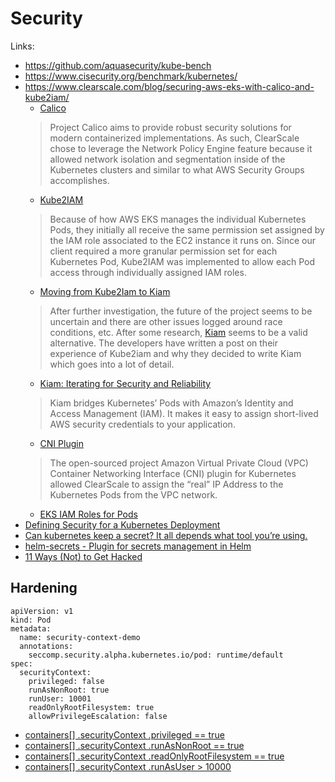# Security

Links:

* https://github.com/aquasecurity/kube-bench
* https://www.cisecurity.org/benchmark/kubernetes/
* https://www.clearscale.com/blog/securing-aws-eks-with-calico-and-kube2iam/
  * [Calico](https://docs.projectcalico.org/v2.5/reference/public-cloud/aws)
  > Project Calico aims to provide robust security solutions for modern containerized implementations.  As such, ClearScale chose to leverage the Network Policy Engine feature because it allowed network isolation and segmentation inside of the Kubernetes clusters and similar to what AWS Security Groups accomplishes.
  * [Kube2IAM](https://github.com/jtblin/kube2iam)
  > Because of how AWS EKS manages the individual Kubernetes Pods, they initially all receive the same permission set assigned by the IAM role associated to the EC2 instance it runs on.  Since our client required a more granular permission set for each Kubernetes Pod, Kube2IAM was implemented to allow each Pod access through individually assigned IAM roles.
    * [Moving from Kube2Iam to Kiam](https://medium.com/building-ibotta/moving-from-kube2iam-to-kiam-a000639b839e)
    > After further investigation, the future of the project seems to be uncertain and there are other issues logged around race conditions, etc. After some research, [Kiam](https://github.com/uswitch/kiam) seems to be a valid alternative. The developers have written a post on their experience of Kube2iam and why they decided to write Kiam which goes into a lot of detail.
    * [Kiam: Iterating for Security and Reliability](https://medium.com/@pingles/kiam-iterating-for-security-and-reliability-5e793ab93ec3)
    > Kiam bridges Kubernetes’ Pods with Amazon’s Identity and Access Management (IAM). It makes it easy to assign short-lived AWS security credentials to your application.
  * [CNI Plugin](https://github.com/aws/amazon-vpc-cni-k8s)
  > The open-sourced project Amazon Virtual Private Cloud (VPC) Container Networking Interface (CNI) plugin for Kubernetes allowed ClearScale to assign the “real” IP Address to the Kubernetes Pods from the VPC network.
  * [EKS IAM Roles for Pods](https://github.com/aws/containers-roadmap/issues/23)
* [Defining Security for a Kubernetes Deployment](https://www.aporeto.com/wp-content/themes/aporeto/files/Kubernetes-Security-EKS.pdf)
* [Can kubernetes keep a secret? It all depends what tool you’re using.](https://blog.solutotlv.com/can-kubernetes-keep-a-secret/)
* [helm-secrets - Plugin for secrets management in Helm](https://github.com/futuresimple/helm-secrets#plugin-for-secrets-management-in-helm)
* [11 Ways (Not) to Get Hacked](https://kubernetes.io/blog/2018/07/18/11-ways-not-to-get-hacked/)

## Hardening

```
apiVersion: v1
kind: Pod
metadata:
  name: security-context-demo
  annotations:
    seccomp.security.alpha.kubernetes.io/pod: runtime/default
spec:
  securityContext:
    privileged: false
    runAsNonRoot: true
    runUser: 10001
    readOnlyRootFilesystem: true
    allowPrivilegeEscalation: false
```

* [containers[] .securityContext .privileged == true](https://kubesec.io/basics/containers-securitycontext-privileged-true/)
* [containers[] .securityContext .runAsNonRoot == true](https://kubesec.io/basics/containers-securitycontext-runasnonroot-true/)
* [containers[] .securityContext .readOnlyRootFilesystem == true](https://kubesec.io/basics/containers-securitycontext-readonlyrootfilesystem-true/)
* [containers[] .securityContext .runAsUser > 10000](https://kubesec.io/basics/containers-securitycontext-runasuser/)